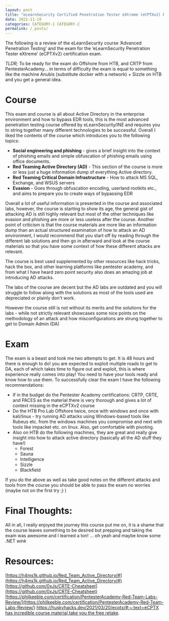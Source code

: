 ```yaml
---
layout: post
title: "eLearnSecurity Certified Penetration Tester eXtreme (eCPTXv2) Review"
date: 2022-11-19
categories: CATEGORY-1 CATEGORY-2
permalink: /_posts/
---
```


The following is a review of the eLearnSecurity course ‘Advanced Penetration Testing’ and the exam for the ‘eLearnSecurity Penetration Tester eXtreme’ (eCPTXv2) certification exam.

*TLDR;* To be ready for the exam do Offshore from HTB, and CRTP from PentesterAcademy… in terms of difficulty the exam is equal to something like the machine Anubis (substitute docker with a network) + Sizzle on HTB and you get a general idea.

# Course

This exam and course is all about Active Directory in the enterprise environment and how to bypass EDR tools, this is the most advanced penetration testing course offered by eLearnSecurity/INE and requires you to string together many different technologies to be successful. Overall I liked the contents of the course which introduces you to the following topics:

- **Social engineering and phishing** - gives a brief insight into the context of phishing emails and simple obfuscation of phishing emails using office documents.
- **Red Teaming Active Directory (AD)** - This section of the course is more or less just a huge information dump of everything Active directory.
- **Red Teaming Critical Domain Infrastructure** - How to attack MS SQL, Exchange, and WSUS servers
- **Evasion** - Goes through obfuscation encoding, userland rootkits etc., and aims to prepare you to create ways of bypassing EDR

Overall a lot of useful information is presented in the course and associated labs, however, the course is starting to show its age, the general gist of attacking AD is still highly relevant but most of the other techniques like evasion and phishing are more or less useless after the course. Another point of criticism is that the course materials are more like an information dump than an actual structured examination of how to attack an AD environment, I would recommend that you start off by reading through the different lab solutions and then go in afterward and look at the course materials so that you have some context of how these different attacks are relevant.

The course is best used supplemented by other resources like hack tricks, hack the box, and other learning platforms like pentester academy, and from what I have heard zero point security also does an amazing job at introducing AD attacks.

The labs of the course are decent but the AD labs are outdated and you will struggle to follow along with the solutions as most of the tools used are depreciated or plainly don't work.

However the course still is not without its merits and the solutions for the labs - while not strictly relevant showcases some nice points on the methodology of an attack and how misconfigurations are strung together to get to Domain Admin (DA)

# Exam

The exam is a beast and took me two attempts to get. It is 48 hours and there is enough to do! you are expected to exploit multiple roads to get to DA, each of which takes time to figure out and exploit, this is where experience really comes into play! You need to have your tools ready and know how to use them. To successfully clear the exam I have the following recommendations:

- If in the budget do the Pentester Academy certifications: CRTP, CRTE, and PACES as the material there is very thorough and gives a lot of context missing in the eCPTXv2 course
- Do the HTB Pro Lab Offshore twice, once with windows and once with kali/linux - try running AD attacks using Windows-based tools like Rubeus etc. from the windows machines you compromise and next with tools like impacket etc. on linux. Also, get comfortable with pivoting.
- Also on HTB do the following machines, they are great and really give insight into how to attack active directory (basically all the AD stuff they have!)
    - Forest
    - Sauna
    - Intelligence
    - Sizzle
    - Blackfield

If you do the above as well as take good notes on the different attacks and tools from the course you should be able to pass the exam no worries (maybe not on the first try ;) )

# Final Thoughts:

All in all, I really enjoyed the journey this course put me on, it is a shame that the course leaves something to be desired but prepping and taking the exam was awesome and I learned a ton! … oh yeah and maybe know some .NET *wink*

# Resources:
[https://h4ms1k.github.io/Red_Team_Active_Directory/#](https://h4ms1k.github.io/Red_Team_Active_Directory/#)
[https://github.com/0xJs/CRTE-Cheatsheet](https://github.com/0xJs/CRTE-Cheatsheet)
[https://philkeeble.com/certification/PentesterAcademy-Red-Team-Labs-Review/](https://philkeeble.com/certification/PentesterAcademy-Red-Team-Labs-Review/)
[https://huskyhacks.dev/2021/03/20/ecptx/#:~:text=eCPTX has incredible course material,take you the free retake](https://huskyhacks.dev/2021/03/20/ecptx/#:~:text=eCPTX%20has%20incredible%20course%20material,take%20you%20the%20free%20retake).
